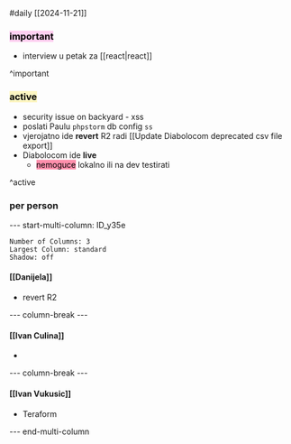 #daily
[[2024-11-21]]

### <mark style="background: #FFB8EBA6;">important</mark>
- interview u petak za [[react|react]]

^important

### <mark style="background: #FFF3A3A6;">active</mark>
- security issue on backyard - xss
- poslati Paulu `phpstorm` db config `ss`
- vjerojatno ide **revert** R2 radi [[Update Diabolocom deprecated csv file export]]
- Diabolocom ide **live**
	- <mark style="background: #FF5582A6;">nemoguce</mark> lokalno ili na dev testirati

^active

### per person

--- start-multi-column: ID_y35e
```column-settings
Number of Columns: 3
Largest Column: standard
Shadow: off 
```

#### [[Danijela]]
- revert R2

--- column-break ---

#### [[Ivan Culina]]

- 

--- column-break ---

#### [[Ivan Vukusic]]

- Teraform

--- end-multi-column
